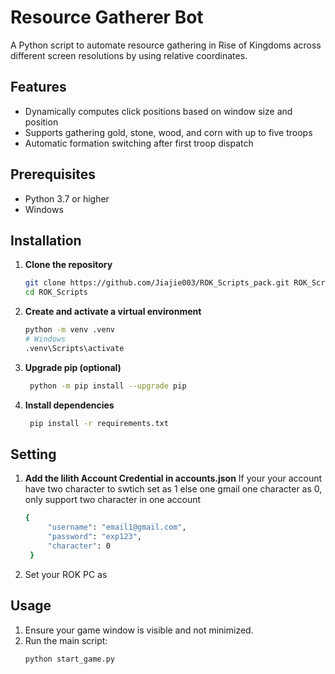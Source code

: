 # Resource Gatherer Bot

A Python script to automate resource gathering in Rise of Kingdoms across different screen resolutions by using relative coordinates.

## Features

- Dynamically computes click positions based on window size and position
- Supports gathering gold, stone, wood, and corn with up to five troops
- Automatic formation switching after first troop dispatch

## Prerequisites

- Python 3.7 or higher
- Windows

## Installation

1. **Clone the repository**  
   ```bash
   git clone https://github.com/Jiajie003/ROK_Scripts_pack.git ROK_Scripts
   cd ROK_Scripts
   ```

2. **Create and activate a virtual environment**
      ```bash
    python -m venv .venv
    # Windows
    .venv\Scripts\activate
   ```

3. **Upgrade pip (optional)**
   ```bash
    python -m pip install --upgrade pip
   ```

4. **Install dependencies**
   ```bash
    pip install -r requirements.txt
   ```

## Setting
1. **Add the lilith Account Credential in accounts.json**
   If your your account have two character to swtich set as 1 else one gmail one character as 0, only support two character in one account
   ```bash
   {
        "username": "email1@gmail.com",
        "password": "exp123",
        "character": 0 
    }
   ```

3. Set your ROK PC as 

## Usage
1. Ensure your game window is visible and not minimized.
2. Run the main script:
    ```bash
    python start_game.py
   ```

